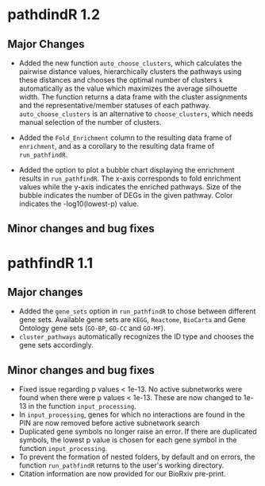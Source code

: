 # pathdindR 1.2

## Major Changes
- Added the new function `auto_choose_clusters`, which calculates the pairwise distance values, hierarchically clusters the pathways using these distances and chooses the optimal number of clusters `k` automatically as the value which maximizes the average silhouette width. The function returns a data frame with the cluster assignments and the representative/member statuses of each pathway. `auto_choose_clusters` is an alternative to `choose_clusters`, which needs manual selection of the number of clusters.

- Added the `Fold_Enrichment` column to the resulting data frame of `enrichment`, and as a corollary to the resulting data frame of `run_pathfindR`.

- Added the option to plot a bubble chart displaying the enrichment results in `run_pathfindR`. The x-axis corresponds to fold enrichment values while the y-axis indicates the enriched pathways. Size of the bubble indicates the number of DEGs in the given pathway. Color indicates the -log10(lowest-p) value.

## Minor changes and bug fixes

# pathfindR 1.1

## Major changes
- Added the `gene_sets` option in `run_pathfindR` to chose between different gene sets. Available gene sets are `KEGG`, `Reactome`, `BioCarta` and Gene Ontology gene sets (`GO-BP`, `GO-CC` and `GO-MF`).
- `cluster_pathways` automatically recognizes the ID type and chooses the gene sets accordingly.

## Minor changes and bug fixes
- Fixed issue regarding p values < 1e-13. No active subnetworks were found when there were p values < 1e-13. These are now changed to 1e-13 in the function `input_processing`.
- In `input_processing`, genes for which no interactions are found in the PIN are now removed before active subnetwork search
- Duplicated gene symbols no longer raise an error. If there are duplicated symbols, the lowest p value is chosen for each gene symbol in the function `input_processing`.
- To prevent the formation of nested folders, by default and on errors, the function `run_pathfindR` returns to the user's working directory.
- Citation information are now provided for our BioRxiv pre-print.